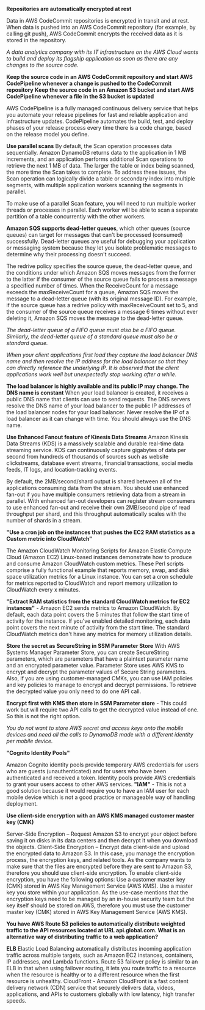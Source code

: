 **Repositories are automatically encrypted at rest**

Data in AWS CodeCommit repositories is encrypted in transit and at rest. When data is pushed into an AWS CodeCommit repository (for example, by calling git push), AWS CodeCommit encrypts the received data as it is stored in the repository.

*A data analytics company with its IT infrastructure on the AWS Cloud wants to build and deploy its flagship application as soon as there are any changes to the source code.*

**Keep the source code in an AWS CodeCommit repository and start AWS CodePipeline whenever a change is pushed to the CodeCommit repository**
**Keep the source code in an Amazon S3 bucket and start AWS CodePipeline whenever a file in the S3 bucket is updated**

AWS CodePipeline is a fully managed continuous delivery service that helps you automate your release pipelines for fast and reliable application and infrastructure updates. CodePipeline automates the build, test, and deploy phases of your release process every time there is a code change, based on the release model you define.

**Use parallel scans**
By default, the Scan operation processes data sequentially. Amazon DynamoDB returns data to the application in 1 MB increments, and an application performs additional Scan operations to retrieve the next 1 MB of data. The larger the table or index being scanned, the more time the Scan takes to complete. To address these issues, the Scan operation can logically divide a table or secondary index into multiple segments, with multiple application workers scanning the segments in parallel.

To make use of a parallel Scan feature, you will need to run multiple worker threads or processes in parallel. Each worker will be able to scan a separate partition of a table concurrently with the other workers.

**Amazon SQS supports dead-letter queues**, which other queues (source queues) can target for messages that can't be processed (consumed) successfully. Dead-letter queues are useful for debugging your application or messaging system because they let you isolate problematic messages to determine why their processing doesn't succeed. 

The redrive policy specifies the source queue, the dead-letter queue, and the conditions under which Amazon SQS moves messages from the former to the latter if the consumer of the source queue fails to process a message a specified number of times. When the ReceiveCount for a message exceeds the maxReceiveCount for a queue, Amazon SQS moves the message to a dead-letter queue (with its original message ID). For example, if the source queue has a redrive policy with maxReceiveCount set to 5, and the consumer of the source queue receives a message 6 times without ever deleting it, Amazon SQS moves the message to the dead-letter queue.

*The dead-letter queue of a FIFO queue must also be a FIFO queue. Similarly, the dead-letter queue of a standard queue must also be a standard queue.*

*When your client applications first load they capture the load balancer DNS name and then resolve the IP address for the load balancer so that they can directly reference the underlying IP.
It is observed that the client applications work well but unexpectedly stop working after a while.*

**The load balancer is highly available and its public IP may change. The DNS name is constant**
When your load balancer is created, it receives a public DNS name that clients can use to send requests. The DNS servers resolve the DNS name of your load balancer to the public IP addresses of the load balancer nodes for your load balancer. Never resolve the IP of a load balancer as it can change with time. You should always use the DNS name.

**Use Enhanced Fanout feature of Kinesis Data Streams**
Amazon Kinesis Data Streams (KDS) is a massively scalable and durable real-time data streaming service. KDS can continuously capture gigabytes of data per second from hundreds of thousands of sources such as website clickstreams, database event streams, financial transactions, social media feeds, IT logs, and location-tracking events.

By default, the 2MB/second/shard output is shared between all of the applications consuming data from the stream. You should use enhanced fan-out if you have multiple consumers retrieving data from a stream in parallel. With enhanced fan-out developers can register stream consumers to use enhanced fan-out and receive their own 2MB/second pipe of read throughput per shard, and this throughput automatically scales with the number of shards in a stream.

**"Use a cron job on the instances that pushes the EC2 RAM statistics as a Custom metric into CloudWatch"**

The Amazon CloudWatch Monitoring Scripts for Amazon Elastic Compute Cloud (Amazon EC2) Linux-based instances demonstrate how to produce and consume Amazon CloudWatch custom metrics. These Perl scripts comprise a fully functional example that reports memory, swap, and disk space utilization metrics for a Linux instance. You can set a cron schedule for metrics reported to CloudWatch and report memory utilization to CloudWatch every x minutes.

**"Extract RAM statistics from the standard CloudWatch metrics for EC2 instances"** - Amazon EC2 sends metrics to Amazon CloudWatch. By default, each data point covers the 5 minutes that follow the start time of activity for the instance. If you've enabled detailed monitoring, each data point covers the next minute of activity from the start time. The standard CloudWatch metrics don't have any metrics for memory utilization details.

**Store the secret as SecureString in SSM Parameter Store**
With AWS Systems Manager Parameter Store, you can create SecureString parameters, which are parameters that have a plaintext parameter name and an encrypted parameter value. Parameter Store uses AWS KMS to encrypt and decrypt the parameter values of Secure String parameters. Also, if you are using customer-managed CMKs, you can use IAM policies and key policies to manage to encrypt and decrypt permissions. To retrieve the decrypted value you only need to do one API call.

**Encrypt first with KMS then store in SSM Parameter store** - This could work but will require two API calls to get the decrypted value instead of one. So this is not the right option.

*You do not want to store AWS secret and access keys onto the mobile devices and need all the calls to DynamoDB made with a different identity per mobile device.*

**"Cognito Identity Pools"**

Amazon Cognito identity pools provide temporary AWS credentials for users who are guests (unauthenticated) and for users who have been authenticated and received a token. Identity pools provide AWS credentials to grant your users access to other AWS services.
**"IAM"** - This is not a good solution because it would require you to have an IAM user for each mobile device which is not a good practice or manageable way of handling deployment.

**Use client-side encryption with an AWS KMS managed customer master key (CMK)**

Server-Side Encryption – Request Amazon S3 to encrypt your object before saving it on disks in its data centers and then decrypt it when you download the objects.
Client-Side Encryption – Encrypt data client-side and upload the encrypted data to Amazon S3. In this case, you manage the encryption process, the encryption keys, and related tools.
As the company wants to make sure that the files are encrypted before they are sent to Amazon S3, therefore you should use client-side encryption.
To enable client-side encryption, you have the following options:
Use a customer master key (CMK) stored in AWS Key Management Service (AWS KMS).
Use a master key you store within your application.
As the use-case mentions that the encryption keys need to be managed by an in-house security team but the key itself should be stored on AWS, therefore you must use the customer master key (CMK) stored in AWS Key Management Service (AWS KMS).

**You have AWS Route 53 policies to automatically distribute weighted traffic to the API resources located at URL api.global.com. What is an alternative way of distributing traffic to a web application?**

**ELB**
Elastic Load Balancing automatically distributes incoming application traffic across multiple targets, such as Amazon EC2 instances, containers, IP addresses, and Lambda functions. Route 53 failover policy is similar to an ELB in that when using failover routing, it lets you route traffic to a resource when the resource is healthy or to a different resource when the first resource is unhealthy.
CloudFront - Amazon CloudFront is a fast content delivery network (CDN) service that securely delivers data, videos, applications, and APIs to customers globally with low latency, high transfer speeds.